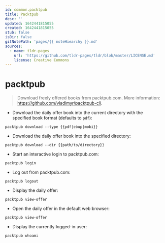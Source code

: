 ```yaml
---
id: common.packtpub
title: Packtpub
desc: ''
updated: 1642441815055
created: 1642441815055
stub: false
isDir: false
gitNotePath: 'pages/{{ noteHiearchy }}.md'
sources:
  - name: tldr-pages
    url: 'https://github.com/tldr-pages/tldr/blob/master/LICENSE.md'
    license: Creative Commons
---
```

# packtpub

> Download freely offered books from packtpub.com.
> More information: <https://github.com/vladimyr/packtpub-cli>.

- Download the daily offer book into the current directory with the specified book format (defaults to `pdf`):

`packtpub download --type {{pdf|ebup|mobi}}`

- Download the daily offer book into the specified directory:

`packtpub download --dir {{path/to/directory}}`

- Start an interactive login to packtpub.com:

`packtpub login`

- Log out from packtpub.com:

`packtpub logout`

- Display the daily offer:

`packtpub view-offer`

- Open the daily offer in the default web browser:

`packtpub view-offer`

- Display the currently logged-in user:

`packtpub whoami`

